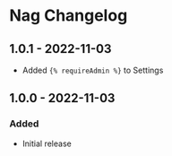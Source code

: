 # Nag Changelog
## 1.0.1 - 2022-11-03
- Added `{% requireAdmin %}` to Settings
## 1.0.0 - 2022-11-03
### Added
- Initial release
